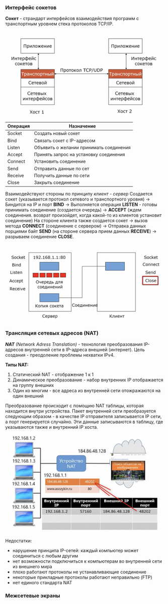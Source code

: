 ### Интерфейс сокетов

**Сокет** - страндарт интерфейсов взаимодействия программ с транспортным уровнем стека протоколов TCP/IP.

![alt text](src2/img13.png)

|Операция|Назначение                             |
|--------|---------------------------------------|
|Socket  |Создать новый сокет                    |
|Bind    |Связать сокет с IP-адресом             |
|Listen  |Объявить о желании принимать соединения|
|Accept  |Принять запрос на установку соединения |
|Connect |Установить соединение                  |
|Send    |Отправить данные по сет                |
|Receive |Получить данные по сети                |
|Close   |Закрыть соединение                     |

Взаимодействуют стороны по принципу _клиент - сервер_
Создается сокет (указывается протокол сетевого и транспортного уровня) -> Биндится на IP и порт **BIND** -> Выполняется операция **LISTEN** - готовы принимать соединение (создается очередь) -> **ACCEPT** (ждем соединения. возврат произойдет, когда какой-то из клиентов установит соединение)
На стороне клиента также создается сокет -> вызов метода **CONNECT** (соединение с сервером) -> Отправка данных порциями байт **SEND** (на стороне сервера прием данных **RECEIVE**) -> разрываем соединение **CLOSE**.

![alt text](src2/img14.png)

### Трансляция сетевых адресов (NAT)

_**NAT** (Network Adress Translation)_ - технология преобразования IP-адресов внутренней сети в IP-адреса внешней (интернет). Цель создания - преодоление проблемы нехватки IPv4.

**Типы NAT:**
1. Статический NAT - отображение 1 к 1
2. Динамическое преобразование - набор внутренних IP отображается на группу внешних
3. Один ко многим - все адреса из внутренней сети отожражаются на один внешний 

Преобразование происходит с помощию NAT таблицы, которая находится внутри устройства. Пакет внутренней сети преобразуется следующим образом - в качестве IP отправителя записывается IP сети, а порт генерируется случайно. Эти данные записываются в таблицу, где указываются также и внутренний IP хоста.

![alt text](src2/img15.png)

Недостатки:
- нарушение принципа IP-сетей: каждый компьютер может соединиться с любым другим
- нет возможности подключиться к компьютерам во внутренней сети из внешнего мира
- плохо работают протоколы не устанавливающие соединение
- некоторые прикладные протоколы работают неправильно (FTP)
- нет единого стандарта NAT 

### Межсетевые экраны


